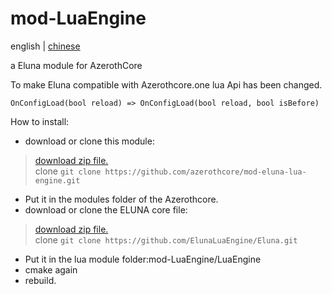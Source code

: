 # mod-LuaEngine
 english | [chinese](README_CN.md)

a Eluna module for AzerothCore

To make Eluna compatible with Azerothcore.one lua Api has been changed.
```
OnConfigLoad(bool reload) => OnConfigLoad(bool reload, bool isBefore)
```

How to install:
* download or clone this module:  
>   [download zip file.](https://github.com/azerothcore/mod-eluna-lua-engine/archive/master.zip)  
>   clone `git clone https://github.com/azerothcore/mod-eluna-lua-engine.git`  
* Put it in the modules folder of the Azerothcore.  
* download or clone the ELUNA core file:  
>   [download zip file.](https://github.com/ElunaLuaEngine/Eluna/archive/master.zip)  
>   clone `git clone https://github.com/ElunaLuaEngine/Eluna.git`  
* Put it in the lua module folder:mod-LuaEngine/LuaEngine  
* cmake again  
* rebuild. 